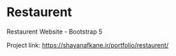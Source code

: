 # Restaurent
Restaurent Website - Bootstrap 5
<br>

Project link: https://shayanafkane.ir/portfolio/restaurent/
<br>
<img style="margin-top: 10px;" src="https://res.cloudinary.com/dpzrxnav1/image/upload/v1638885591/restaurent/mobile_6_s1nd58.png" alt="">

